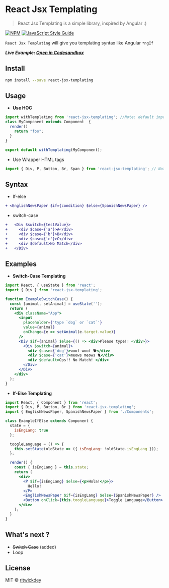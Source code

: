 # React Jsx Templating

> React Jsx Templating is a simple library, inspired by Angular :)

[![NPM](https://img.shields.io/npm/v/react-jsx-templating.svg)](https://www.npmjs.com/package/react-jsx-templating) [![JavaScript Style Guide](https://img.shields.io/badge/code_style-standard-brightgreen.svg)](https://standardjs.com)

`React Jsx Templating` will give you templating syntax like Angular `*ngIf`

***Live Example: [Open in Codesandbox](https://codesandbox.io/s/j312l1m2x9)***

## Install

```bash
npm install --save react-jsx-templating
```

## Usage

- **Use HOC**

```jsx
import withTemplating from 'react-jsx-templating'; //Note: default import
class MyComponent extends Component  {
  render()
    return "foo";
  }
}

export default withTemplating(MyComponent);
```

- Use Wrapper HTML tags

```jsx
import { Div, P, Button, Br, Span } from 'react-jsx-templating'; // Note: named import. There are total 118 Elements
```

## Syntax

- If-else

```diff jsx
+ <EnglishNewsPaper $if={condition} $else={SpanishNewsPaper} />
```

- switch-case

```diff
+   <Div $switch={testValue}>
+     <div $case={'a'}>A</div>
+     <div $case={'b'}>B</div>
+     <div $case={'c'}>C</div>
+     <div $default>No Match</div>
+   </Div>
```

## Examples

- **Switch-Case Templating**

```jsx
import React, { useState } from 'react';
import { Div } from 'react-jsx-templating';

function ExampleSwitchCase() {
  const [animal, setAnimal] = useState('');
  return (
    <div className="App">
      <input
        placeholder={'type `dog` or `cat`'}
        value={animal}
        onChange={e => setAnimal(e.target.value)}
      />
      <Div $if={animal} $else={() => <div>Please type!! </div>}>
        <Div $switch={animal}>
          <div $case={'dog'}>woof-woof 🐕</div>
          <div $case={'cat'}>meows meows 🐈</div>
          <div $default>Ops!! No Match! </div>
        </Div>
      </Div>
    </div>
  );
}

```


* **If-Else Templating**

```jsx
import React, { Component } from 'react';
import { Div, P, Button, Br } from 'react-jsx-templating';
import { EnglishNewsPaper, SpanishNewsPaper } from './Components';

class ExampleIfElse extends Component {
  state = {
    isEngLang: true
  };

  toogleLanguage = () => {
    this.setState(oldState => ({ isEngLang: !oldState.isEngLang }));
  };

  render() {
    const { isEngLang } = this.state;
    return (
      <div>
        <P $if={isEngLang} $else={<p>Hola!</p>}>
          Hello!
        </P>
        <EnglishNewsPaper $if={isEngLang} $else={SpanishNewsPaper} />
        <Button onClick={this.toogleLanguage}>Toggle Language</Button>
      </div>
    );
  }
}
```

## What's next ?

- ~~Switch Case~~ (added)
- Loop

## License

MIT © [ritwickdey](https://github.com/ritwickdey)
